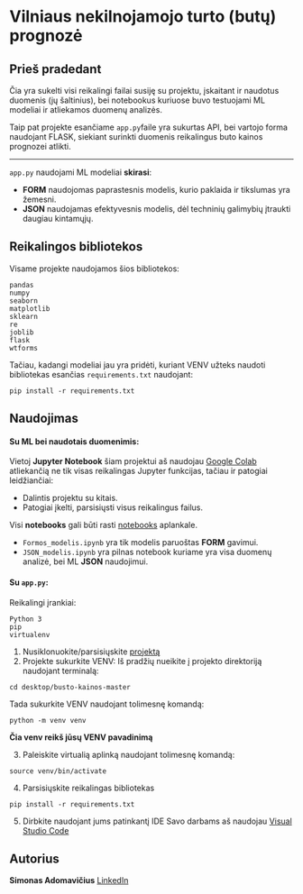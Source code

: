 # Vilniaus nekilnojamojo turto (butų) prognozė
## Prieš pradedant
Čia yra sukelti visi reikalingi failai susiję su projektu, įskaitant ir naudotus duomenis (jų šaltinius), bei notebookus kuriuose buvo testuojami ML modeliai ir atliekamos duomenų analizės.

Taip pat projekte esančiame `app.py`faile yra sukurtas API, bei vartojo forma naudojant FLASK, siekiant surinkti duomenis reikalingus buto kainos prognozei atlikti.
***
`app.py` naudojami ML modeliai **skirasi**:
+ **FORM** naudojomas paprastesnis modelis, kurio paklaida ir tikslumas yra žemesni.
+ **JSON** naudojamas efektyvesnis modelis, dėl techninių galimybių įtraukti daugiau kintamųjų.

## Reikalingos bibliotekos

Visame projekte naudojamos šios bibliotekos:
```
pandas
numpy
seaborn
matplotlib
sklearn
re
joblib
flask
wtforms
```
Tačiau, kadangi modeliai jau yra pridėti, kuriant VENV užteks naudoti bibliotekas esančias `requirements.txt` naudojant:
```
pip install -r requirements.txt
```
## Naudojimas
#### Su ML bei naudotais duomenimis:
Vietoj **Jupyter Notebook** šiam projektui aš naudojau [Google Colab](https://colab.research.google.com/) atliekančią ne tik visas reikalingas Jupyter funkcijas, tačiau ir patogiai leidžiančiai:
+ Dalintis projektu su kitais.
+ Patogiai įkelti, parsisiųsti visus reikalingus failus.

Visi **notebooks** gali būti rasti [notebooks](https://github.com/simado/busto-kainos/tree/master/notebooks) aplankale.
+ `Formos_modelis.ipynb` yra tik modelis paruoštas **FORM** gavimui.
+ `JSON_modelis.ipynb` yra pilnas notebook kuriame yra visa duomenų analizė, bei ML **JSON** naudojimui.

#### Su `app.py`:
Reikalingi įrankiai:
```
Python 3
pip
virtualenv
```
1. Nusiklonuokite/parsisiųskite [projektą](https://github.com/simado/busto-kainos.git)
2. Projekte sukurkite VENV:
Iš pradžių nueikite į projekto direktoriją naudojant terminalą:
```
cd desktop/busto-kainos-master
```
Tada sukurkite VENV naudojant tolimesnę komandą:
```
python -m venv venv
```
**Čia venv reikš jūsų VENV pavadinimą**

3. Paleiskite virtualią aplinką naudojant tolimesnę komandą:
```
source venv/bin/activate
```
4. Parsisiųskite reikalingas bibliotekas
```
pip install -r requirements.txt
```
5. Dirbkite naudojant jums patinkantį IDE
Savo darbams aš naudojau [Visual Studio Code](https://code.visualstudio.com/)

## Autorius
**Simonas Adomavičius** [LinkedIn](https://www.linkedin.com/in/simon-adomavicius/)
